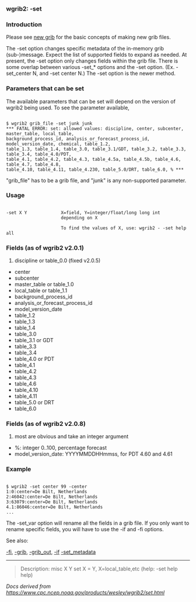 
### wgrib2: -set



### Introduction



Please see [new grib](./new_grib.html) for the basic
concepts of making new grib files.



The -set option changes specific metadata
of the in-memory grib (sub-)message. Expect the list of
supported fields to expand as needed. At present, the
-set option only changes fields
within the grib file. There is some overlap between various
-set\_\* options and the -set option. (Ex. -set\_center N, and -set center N.)
The -set option is the newer method.



### Parameters that can be set


 The available parameters that can be set will depend on the version of wgrib2 being used.
To see the parameter available,


```

$ wgrib2 grib_file -set junk junk
*** FATAL ERROR: set: allowed values: discipline, center, subcenter, master_table, local_table, 
background_process_id, analysis_or_forecast_process_id, model_version_date, chemical, table_1.2, 
table_1.3, table_1.4, table_3.0, table_3.1/GDT, table_3.2, table_3.3, table_3.4, table_4.0/PDT, 
table_4.1, table_4.2, table_4.3, table_4.5a, table_4.5b, table_4.6, table_4.7, table_4.8, 
table_4.10, table_4.11, table_4.230, table_5.0/DRT, table_6.0, % ***

```

"grib\_file" has to be a grib file, and "junk" is any non-supported parameter.




### Usage



```

-set X Y             X=field, Y=integer/float/long long int
                     depending on X

                     To find the values of X, use: wgrib2 - -set help all

```

### Fields (as of wgrib2 v2.0.1)


1. discipline or table\_0.0 (fixed v2.0.5)
- center
- subcenter
- master\_table or table\_1.0
- local\_table or table\_1.1
- background\_process\_id
- analysis\_or\_forecast\_process\_id
- model\_version\_date
- table\_1.2
- table\_1.3
- table\_1.4
- table\_3.0
- table\_3.1 or GDT
- table\_3.3
- table\_3.4
- table\_4.0 or PDT
- table\_4.1
- table\_4.2
- table\_4.3
- table\_4.6
- table\_4.10
- table\_4.11
- table\_5.0 or DRT
- table\_6.0


### Fields (as of wgrib2 v2.0.8)


1. most are obvious and take an integer argument
- %: integer 0..100, percentage forecast
- model\_version\_date: YYYYMMDDHHmmss, for PDT 4.60 and 4.61


### Example



```

$ wgrib2 -set center 99 -center
1:0:center=De Bilt, Netherlands
2:46042:center=De Bilt, Netherlands
3:63079:center=De Bilt, Netherlands
4.1:86046:center=De Bilt, Netherlands
...

```


The -set\_var option will rename
all the fields in a grib file. If you only want to rename
specific fields, you will have to use the
-if and -fi options.

See also: 

[-fi](fi.html),
[-grib](grib.html),
[-grib\_out](grib_out.html),
[-if](if.html)
[-set\_metadata](set_metadata.html)








----

>Description: misc  X Y    set X = Y, X=local_table,etc (help: -set help help)

_Docs derived from <https://www.cpc.ncep.noaa.gov/products/wesley/wgrib2/set.html>_
